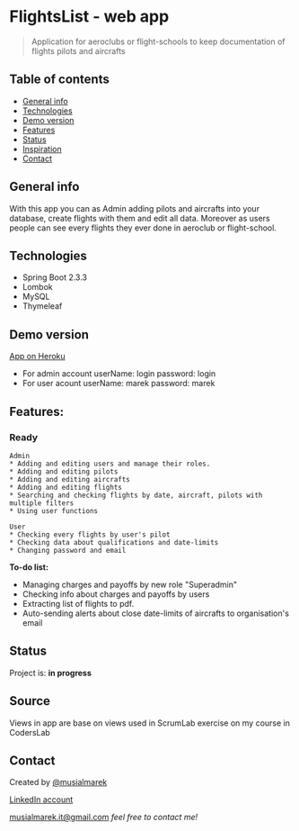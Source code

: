 # FlightsList  - web app
> Application for aeroclubs or flight-schools to keep documentation of flights pilots and aircrafts

## Table of contents
* [General info](#general-info)
* [Technologies](#technologies)
* [Demo version](#demo-version)
* [Features](#features)
* [Status](#status)
* [Inspiration](#inspiration)
* [Contact](#contact)

## General info
With this app you can as Admin adding pilots and aircrafts into your database, create flights with them and edit all data. Moreover as users people can see every flights they ever done in aeroclub or flight-school.


## Technologies
* Spring Boot 2.3.3
* Lombok
* MySQL
* Thymeleaf

## Demo version
[App on Heroku](https://air-chrono.herokuapp.com/login)
* For admin account userName: login password: login
* For user acount userName: marek password: marek


## Features:

### Ready

    Admin
    * Adding and editing users and manage their roles.
    * Adding and editing pilots
    * Adding and editing aircrafts
    * Adding and editing flights
    * Searching and checking flights by date, aircraft, pilots with multiple filters
    * Using user functions
    
    User
    * Checking every flights by user's pilot
    * Checking data about qualifications and date-limits 
    * Changing password and email
     

**To-do list:**
* Managing charges and payoffs by new role "Superadmin"
* Checking info about charges and payoffs by users
* Extracting list of flights to pdf.
* Auto-sending alerts about close date-limits of aircrafts to organisation's email

## Status
Project is: __in progress__

## Source
Views in app are base on views used in ScrumLab exercise on my course in CodersLab

## Contact
Created by [@musialmarek](https://github.com/musialmarek)
 
 [LinkedIn account](https://www.linkedin.com/in/marek-musial)
 
 [musialmarek.it@gmail.com](mmusialmarek.it@gmail.com) _feel free to contact me!_
